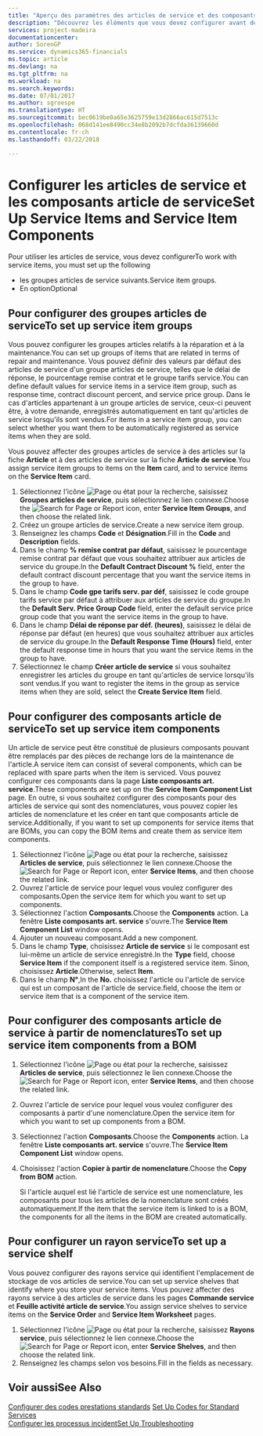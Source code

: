 ```yaml
---
title: "Aperçu des paramètres des articles de service et des composants article de service | Microsoft Docs"
description: "Découvrez les éléments que vous devez configurer avant de pouvoir utiliser des articles de service, notamment les valeurs par défaut telles que le délai de réponse, le pourcentage remise contrat et le groupe tarifs service."
services: project-madeira
documentationcenter: 
author: SorenGP
ms.service: dynamics365-financials
ms.topic: article
ms.devlang: na
ms.tgt_pltfrm: na
ms.workload: na
ms.search.keywords: 
ms.date: 07/01/2017
ms.author: sgroespe
ms.translationtype: HT
ms.sourcegitcommit: bec0619be0a65e3625759e13d2866ac615d7513c
ms.openlocfilehash: 068d141ee8490cc34e8b2092b7dcfda36139660d
ms.contentlocale: fr-ch
ms.lasthandoff: 03/22/2018

---
```

# <a name="set-up-service-items-and-service-item-components"></a><span data-ttu-id="c6860-103">Configurer les articles de service et les composants article de service</span><span class="sxs-lookup"><span data-stu-id="c6860-103">Set Up Service Items and Service Item Components</span></span>
<span data-ttu-id="c6860-104">Pour utiliser les articles de service, vous devez configurer</span><span class="sxs-lookup"><span data-stu-id="c6860-104">To work with service items, you must set up the following</span></span>

* <span data-ttu-id="c6860-105">les groupes articles de service suivants.</span><span class="sxs-lookup"><span data-stu-id="c6860-105">Service item groups.</span></span> 
* <span data-ttu-id="c6860-106">En option</span><span class="sxs-lookup"><span data-stu-id="c6860-106">Optional</span></span>

## <a name="to-set-up-service-item-groups"></a><span data-ttu-id="c6860-107">Pour configurer des groupes articles de service</span><span class="sxs-lookup"><span data-stu-id="c6860-107">To set up service item groups</span></span>
<span data-ttu-id="c6860-108">Vous pouvez configurer les groupes articles relatifs à la réparation et à la maintenance.</span><span class="sxs-lookup"><span data-stu-id="c6860-108">You can set up groups of items that are related in terms of repair and maintenance.</span></span> <span data-ttu-id="c6860-109">Vous pouvez définir des valeurs par défaut des articles de service d'un groupe articles de service, telles que le délai de réponse, le pourcentage remise contrat et le groupe tarifs service.</span><span class="sxs-lookup"><span data-stu-id="c6860-109">You can define default values for service items in a service item group, such as response time, contract discount percent, and service price group.</span></span> <span data-ttu-id="c6860-110">Dans le cas d'articles appartenant à un groupe articles de service, ceux-ci peuvent être, à votre demande, enregistrés automatiquement en tant qu'articles de service lorsqu'ils sont vendus.</span><span class="sxs-lookup"><span data-stu-id="c6860-110">For items in a service item group, you can select whether you want them to be automatically registered as service items when they are sold.</span></span>  
  
<span data-ttu-id="c6860-111">Vous pouvez affecter des groupes articles de service à des articles sur la fiche **Article** et à des articles de service sur la fiche **Article de service**.</span><span class="sxs-lookup"><span data-stu-id="c6860-111">You assign service item groups to items on the **Item** card, and to service items on the **Service Item** card.</span></span>  
  
1. <span data-ttu-id="c6860-112">Sélectionnez l'icône ![Page ou état pour la recherche](media/ui-search/search_small.png "Page ou état pour la recherche"), saisissez **Groupes articles de service**, puis sélectionnez le lien connexe.</span><span class="sxs-lookup"><span data-stu-id="c6860-112">Choose the ![Search for Page or Report](media/ui-search/search_small.png "Search for Page or Report icon") icon, enter **Service Item Groups**, and then choose the related link.</span></span>  
2. <span data-ttu-id="c6860-113">Créez un groupe articles de service.</span><span class="sxs-lookup"><span data-stu-id="c6860-113">Create a new service item group.</span></span>  
3. <span data-ttu-id="c6860-114">Renseignez les champs **Code** et **Désignation**.</span><span class="sxs-lookup"><span data-stu-id="c6860-114">Fill in the **Code** and **Description** fields.</span></span>  
4. <span data-ttu-id="c6860-115">Dans le champ **% remise contrat par défaut**, saisissez le pourcentage remise contrat par défaut que vous souhaitez attribuer aux articles de service du groupe.</span><span class="sxs-lookup"><span data-stu-id="c6860-115">In the **Default Contract Discount %** field, enter the default contract discount percentage that you want the service items in the group to have.</span></span>  
5. <span data-ttu-id="c6860-116">Dans le champ **Code gpe tarifs serv. par déf**, saisissez le code groupe tarifs service par défaut à attribuer aux articles de service du groupe.</span><span class="sxs-lookup"><span data-stu-id="c6860-116">In the **Default Serv. Price Group Code** field, enter the default service price group code that you want the service items in the group to have.</span></span>  
6. <span data-ttu-id="c6860-117">Dans le champ **Délai de réponse par déf. (heures)**, saisissez le délai de réponse par défaut (en heures) que vous souhaitez attribuer aux articles de service du groupe.</span><span class="sxs-lookup"><span data-stu-id="c6860-117">In the **Default Response Time (Hours)** field, enter the default response time in hours that you want the service items in the group to have.</span></span>  
7. <span data-ttu-id="c6860-118">Sélectionnez le champ **Créer article de service** si vous souhaitez enregistrer les articles du groupe en tant qu'articles de service lorsqu'ils sont vendus.</span><span class="sxs-lookup"><span data-stu-id="c6860-118">If you want to register the items in the group as service items when they are sold, select the **Create Service Item** field.</span></span>  

## <a name="to-set-up-service-item-components"></a><span data-ttu-id="c6860-119">Pour configurer des composants article de service</span><span class="sxs-lookup"><span data-stu-id="c6860-119">To set up service item components</span></span>
<span data-ttu-id="c6860-120">Un article de service peut être constitué de plusieurs composants pouvant être remplacés par des pièces de rechange lors de la maintenance de l'article.</span><span class="sxs-lookup"><span data-stu-id="c6860-120">A service item can consist of several components, which can be replaced with spare parts when the item is serviced.</span></span> <span data-ttu-id="c6860-121">Vous pouvez configurer ces composants dans la page **Liste composants art. service**.</span><span class="sxs-lookup"><span data-stu-id="c6860-121">These components are set up on the **Service Item Component List** page.</span></span> <span data-ttu-id="c6860-122">En outre, si vous souhaitez configurer des composants pour des articles de service qui sont des nomenclatures, vous pouvez copier les articles de nomenclature et les créer en tant que composants article de service.</span><span class="sxs-lookup"><span data-stu-id="c6860-122">Additionally, if you want to set up components for service items that are BOMs, you can copy the BOM items and create them as service item components.</span></span> 
  
1. <span data-ttu-id="c6860-123">Sélectionnez l'icône ![Page ou état pour la recherche](media/ui-search/search_small.png "Page ou état pour la recherche"), saisissez **Articles de service**, puis sélectionnez le lien connexe.</span><span class="sxs-lookup"><span data-stu-id="c6860-123">Choose the ![Search for Page or Report](media/ui-search/search_small.png "Search for Page or Report icon") icon, enter **Service Items**, and then choose the related link.</span></span> 
2. <span data-ttu-id="c6860-124">Ouvrez l'article de service pour lequel vous voulez configurer des composants.</span><span class="sxs-lookup"><span data-stu-id="c6860-124">Open the service item for which you want to set up components.</span></span>  
3. <span data-ttu-id="c6860-125">Sélectionnez l'action **Composants**.</span><span class="sxs-lookup"><span data-stu-id="c6860-125">Choose the **Components** action.</span></span> <span data-ttu-id="c6860-126">La fenêtre **Liste composants art. service** s'ouvre.</span><span class="sxs-lookup"><span data-stu-id="c6860-126">The **Service Item Component List** window opens.</span></span>  
4. <span data-ttu-id="c6860-127">Ajouter un nouveau composant.</span><span class="sxs-lookup"><span data-stu-id="c6860-127">Add a new component.</span></span>  
5. <span data-ttu-id="c6860-128">Dans le champ **Type**, choisissez **Article de service** si le composant est lui-même un article de service enregistré.</span><span class="sxs-lookup"><span data-stu-id="c6860-128">In the **Type** field, choose **Service Item** if the component itself is a registered service item.</span></span> <span data-ttu-id="c6860-129">Sinon, choisissez **Article**.</span><span class="sxs-lookup"><span data-stu-id="c6860-129">Otherwise, select **Item**.</span></span>  
6. <span data-ttu-id="c6860-130">Dans le champ **N°**,</span><span class="sxs-lookup"><span data-stu-id="c6860-130">In the **No.**</span></span> <span data-ttu-id="c6860-131">choisissez l'article ou l'article de service qui est un composant de l'article de service.</span><span class="sxs-lookup"><span data-stu-id="c6860-131">field, choose the item or service item that is a component of the service item.</span></span>  

## <a name="to-set-up-service-item-components-from-a-bom"></a><span data-ttu-id="c6860-132">Pour configurer des composants article de service à partir de nomenclatures</span><span class="sxs-lookup"><span data-stu-id="c6860-132">To set up service item components from a BOM</span></span>
1.  <span data-ttu-id="c6860-133">Sélectionnez l'icône ![Page ou état pour la recherche](media/ui-search/search_small.png "Page ou état pour la recherche"), saisissez **Articles de service**, puis sélectionnez le lien connexe.</span><span class="sxs-lookup"><span data-stu-id="c6860-133">Choose the ![Search for Page or Report](media/ui-search/search_small.png "Search for Page or Report icon") icon, enter **Service Items**, and then choose the related link.</span></span>  
2. <span data-ttu-id="c6860-134">Ouvrez l'article de service pour lequel vous voulez configurer des composants à partir d'une nomenclature.</span><span class="sxs-lookup"><span data-stu-id="c6860-134">Open the service item for which you want to set up components from a BOM.</span></span>  
3. <span data-ttu-id="c6860-135">Sélectionnez l'action **Composants**.</span><span class="sxs-lookup"><span data-stu-id="c6860-135">Choose the **Components** action.</span></span> <span data-ttu-id="c6860-136">La fenêtre **Liste composants art. service** s'ouvre.</span><span class="sxs-lookup"><span data-stu-id="c6860-136">The **Service Item Component List** window opens.</span></span>  
4. <span data-ttu-id="c6860-137">Choisissez l'action **Copier à partir de nomenclature**.</span><span class="sxs-lookup"><span data-stu-id="c6860-137">Choose the **Copy from BOM** action.</span></span>  
  
    <span data-ttu-id="c6860-138">Si l'article auquel est lié l'article de service est une nomenclature, les composants pour tous les articles de la nomenclature sont créés automatiquement.</span><span class="sxs-lookup"><span data-stu-id="c6860-138">If the item that the service item is linked to is a BOM, the components for all the items in the BOM are created automatically.</span></span>  

## <a name="to-set-up-a-service-shelf"></a><span data-ttu-id="c6860-139">Pour configurer un rayon service</span><span class="sxs-lookup"><span data-stu-id="c6860-139">To set up a service shelf</span></span>
<span data-ttu-id="c6860-140">Vous pouvez configurer des rayons service qui identifient l'emplacement de stockage de vos articles de service.</span><span class="sxs-lookup"><span data-stu-id="c6860-140">You can set up service shelves that identify where you store your service items.</span></span> <span data-ttu-id="c6860-141">Vous pouvez affecter des rayons service à des articles de service dans les pages **Commande service** et **Feuille activité article de service**.</span><span class="sxs-lookup"><span data-stu-id="c6860-141">You assign service shelves to service items on the **Service Order** and **Service Item Worksheet** pages.</span></span>  
  
1. <span data-ttu-id="c6860-142">Sélectionnez l'icône ![Page ou état pour la recherche](media/ui-search/search_small.png "Page ou état pour la recherche"), saisissez **Rayons service**, puis sélectionnez le lien connexe.</span><span class="sxs-lookup"><span data-stu-id="c6860-142">Choose the ![Search for Page or Report](media/ui-search/search_small.png "Search for Page or Report icon") icon, enter **Service Shelves**, and then choose the related link.</span></span>
2. <span data-ttu-id="c6860-143">Renseignez les champs selon vos besoins.</span><span class="sxs-lookup"><span data-stu-id="c6860-143">Fill in the fields as necessary.</span></span>

## <a name="see-also"></a><span data-ttu-id="c6860-144">Voir aussi</span><span class="sxs-lookup"><span data-stu-id="c6860-144">See Also</span></span>
<span data-ttu-id="c6860-145">[Configurer des codes prestations standards](service-how-setup-service-coding.md) </span><span class="sxs-lookup"><span data-stu-id="c6860-145">[Set Up Codes for Standard Services](service-how-setup-service-coding.md) </span></span>  
[<span data-ttu-id="c6860-146">Configurer les processus incident</span><span class="sxs-lookup"><span data-stu-id="c6860-146">Set Up Troubleshooting</span></span>](service-how-setup-troubleshooting.md)
